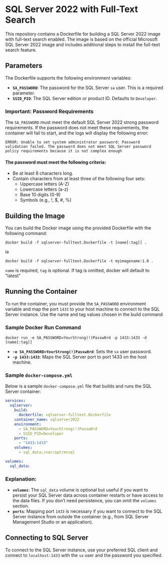 # SQL Server 2022 with Full-Text Search

This repository contains a Dockerfile for building a SQL Server 2022 image with full-text search enabled. The image is based on the official Microsoft SQL Server 2022 image and includes additional steps to install the full-text search feature.

## Parameters

The Dockerfile supports the following environment variables:

- **`SA_PASSWORD`**: The password for the SQL Server `sa` user. This is a required parameter.
- **`SSID_PID`**: The SQL Server edition or product ID. Defaults to `Developer`.

### Important: Password Requirements

The `SA_PASSWORD` must meet the default SQL Server 2022 strong password requirements. If the password does not meet these requirements, the container will fail to start, and the logs will display the following error:

```
ERROR: Unable to set system administrator password: Password validation failed. The password does not meet SQL Server password policy requirements because it is not complex enough
```

#### The password must meet the following criteria:

- Be at least 8 characters long.
- Contain characters from at least three of the following four sets:
  - Uppercase letters (A-Z)
  - Lowercase letters (a-z)
  - Base 10 digits (0-9)
  - Symbols (e.g., !, $, #, %)

## Building the Image

You can build the Docker image using the provided Dockerfile with the following command:

```
docker build -f sqlserver-fulltext.Dockerfile -t [name[:tag]] .
```

ie
```
docker build -f sqlserver-fulltext.Dockerfile -t myimagename:1.0 .
```

`name` is required, `tag` is optional. If tag is omitted, docker will default to "latest"

## Running the Container

To run the container, you must provide the `SA_PASSWORD` environment variable and map the port `1433` to your host machine to connect to the SQL Server instance. Use the name and tag values chosen in the build command

### Sample Docker Run Command

```
docker run -e SA_PASSWORD=YourStrong(!)Passw0rd -p 1433:1433 -d [name[:tag]]
```

- **`-e SA_PASSWORD=YourStrong(!)Passw0rd`**: Sets the `sa` user password.
- **`-p 1433:1433`**: Maps the SQL Server port to port 1433 on the host machine.

### Sample `docker-compose.yml`

Below is a sample `docker-compose.yml` file that builds and runs the SQL Server container:

```yaml
services:
  sqlserver:
    build:
      dockerfile: sqlserver-fulltext.Dockerfile
    container_name: sqlserver2022
    environment:
      - SA_PASSWORD=YourStrong(!)Passw0rd
      - SSID_PID=Developer
    ports:
      - "1433:1433"
    volumes:
      - sql_data:/var/opt/mssql

volumes:
  sql_data:
```

### Explanation:

- **`volumes`**: The `sql_data` volume is optional but useful if you want to persist your SQL Server data across container restarts or have access to the data files. If you don’t need persistence, you can omit the `volumes` section.
- **`ports`**: Mapping port `1433` is necessary if you want to connect to the SQL Server instance from outside the container (e.g., from SQL Server Management Studio or an application).

## Connecting to SQL Server

To connect to the SQL Server instance, use your preferred SQL client and connect to `localhost:1433` with the `sa` user and the password you specified.

